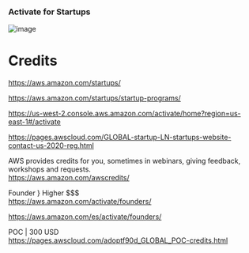 ### Activate for Startups

![image](https://user-images.githubusercontent.com/14207635/205345203-50c81505-2885-4a0b-982d-5faec0d896f7.png)


# Credits

https://aws.amazon.com/startups/

https://aws.amazon.com/startups/startup-programs/


https://us-west-2.console.aws.amazon.com/activate/home?region=us-east-1#/activate

https://pages.awscloud.com/GLOBAL-startup-LN-startups-website-contact-us-2020-reg.html

AWS provides credits for you, sometimes in webinars, giving feedback, workshops and requests.
<br>
https://aws.amazon.com/awscredits/

Founder } Higher $$$
<br>
https://aws.amazon.com/activate/founders/

https://aws.amazon.com/es/activate/founders/

POC |  300 USD
<br> 
https://pages.awscloud.com/adoptf90d_GLOBAL_POC-credits.html
